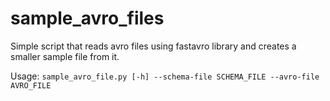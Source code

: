 # sample_avro_files

Simple script that reads avro files using fastavro library and creates a smaller sample file from it.

Usage: `sample_avro_file.py [-h] --schema-file SCHEMA_FILE --avro-file AVRO_FILE`
